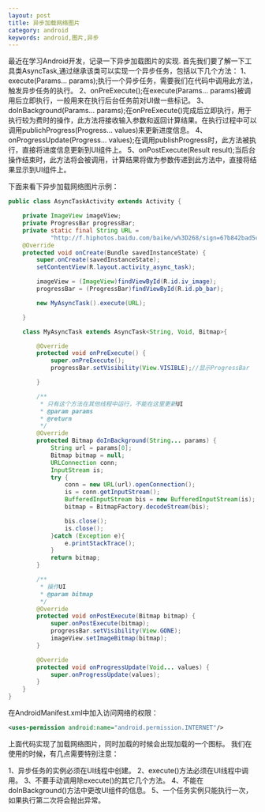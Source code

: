 ```yaml
---
layout: post
title: 异步加载网络图片
category: android
keywords: android,图片,异步
---
```

<script type="text/javascript">
    hljs.initHighlightingOnLoad();
</script>

最近在学习Android开发，记录一下异步加载图片的实现.
首先我们要了解一下工具类AsyncTask,通过继承该类可以实现一个异步任务，包括以下几个方法：
1、execute(Params... params);执行一个异步任务，需要我们在代码中调用此方法，触发异步任务的执行。
2、onPreExecute();在execute(Params... params)被调用后立即执行，一般用来在执行后台任务前对UI做一些标记。
3、doInBackground(Params... params);在onPreExecute()完成后立即执行，用于执行较为费时的操作，此方法将接收输入参数和返回计算结果。在执行过程中可以调用publichProgress(Progress... values)来更新进度信息。
4、onProgressUpdate(Progress... values);在调用publishProgress时，此方法被执行，直接将进度信息更新到UI组件上。
5、onPostExecute(Result result);当后台操作结束时，此方法将会被调用，计算结果将做为参数传递到此方法中，直接将结果显示到UI组件上。

下面来看下异步加载网络图片示例：

```java
public class AsyncTaskActivity extends Activity {

    private ImageView imageView;
    private ProgressBar progressBar;
    private static final String URL =
            "http://f.hiphotos.baidu.com/baike/w%3D268/sign=67b842bad5ca7bcb7d7bc02986086b3f/5243fbf2b2119313a5c884c967380cd791238d3b.jpg";
    @Override
    protected void onCreate(Bundle savedInstanceState) {
        super.onCreate(savedInstanceState);
        setContentView(R.layout.activity_async_task);

        imageView = (ImageView)findViewById(R.id.iv_image);
        progressBar = (ProgressBar)findViewById(R.id.pb_bar);

        new MyAsyncTask().execute(URL);

    }

    class MyAsyncTask extends AsyncTask<String, Void, Bitmap>{

        @Override
        protected void onPreExecute() {
            super.onPreExecute();
            progressBar.setVisibility(View.VISIBLE);//显示ProgressBar

        }

        /**
         * 只有这个方法在其他线程中运行，不能在这里更新UI
         * @param params
         * @return
         */
        @Override
        protected Bitmap doInBackground(String... params) {
            String url = params[0];
            Bitmap bitmap = null;
            URLConnection conn;
            InputStream is;
            try {
                conn = new URL(url).openConnection();
                is = conn.getInputStream();
                BufferedInputStream bis = new BufferedInputStream(is);
                bitmap = BitmapFactory.decodeStream(bis);

                bis.close();
                is.close();
            }catch (Exception e){
                e.printStackTrace();
            }
            return bitmap;
        }

        /**
         * 操作UI
         * @param bitmap
         */
        @Override
        protected void onPostExecute(Bitmap bitmap) {
            super.onPostExecute(bitmap);
            progressBar.setVisibility(View.GONE);
            imageView.setImageBitmap(bitmap);
        }

        @Override
        protected void onProgressUpdate(Void... values) {
            super.onProgressUpdate(values);
        }
    }
}
```

在AndroidManifest.xml中加入访问网络的权限：

```xml
<uses-permission android:name="android.permission.INTERNET"/> 
```

上面代码实现了加载网络图片，同时加载的时候会出现加载的一个图标。
我们在使用的时候，有几点需要特别注意：

1、异步任务的实例必须在UI线程中创建。
2、execute()方法必须在UI线程中调用。
3、不要手动调用除execute()的其它几个方法。
4、不能在doInBackground()方法中更改UI组件的信息。
5、一个任务实例只能执行一次，如果执行第二次将会抛出异常。



















